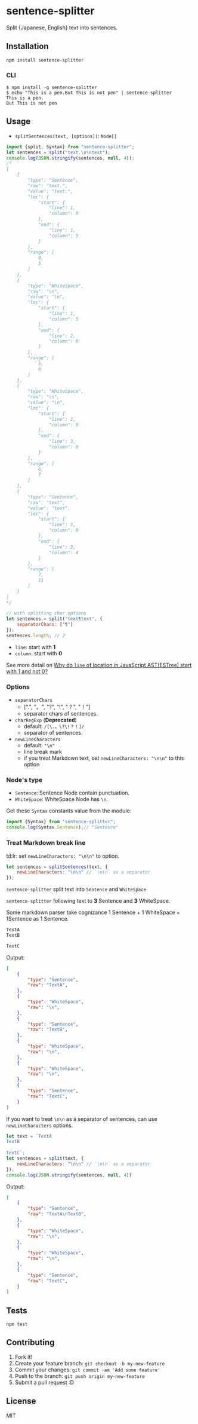 # sentence-splitter

Split {Japanese, English} text into sentences.

## Installation

    npm install sentence-splitter

### CLI

    $ npm install -g sentence-splitter
    $ echo "This is a pen.But This is not pen" | sentence-splitter
    This is a pen.
    But This is not pen


## Usage

- `splitSentences(text, [options])`: `Node[]`

```js
import {split, Syntax} from "sentence-splitter";
let sentences = split("text.\n\ntext");
console.log(JSON.stringify(sentences, null, 4));
/*
[
    {
        "type": "Sentence",
        "raw": "text.",
        "value": "text.",
        "loc": {
            "start": {
                "line": 1,
                "column": 0
            },
            "end": {
                "line": 1,
                "column": 5
            }
        },
        "range": [
            0,
            5
        ]
    },
    {
        "type": "WhiteSpace",
        "raw": "\n",
        "value": "\n",
        "loc": {
            "start": {
                "line": 1,
                "column": 5
            },
            "end": {
                "line": 2,
                "column": 0
            }
        },
        "range": [
            5,
            6
        ]
    },
    {
        "type": "WhiteSpace",
        "raw": "\n",
        "value": "\n",
        "loc": {
            "start": {
                "line": 2,
                "column": 0
            },
            "end": {
                "line": 3,
                "column": 0
            }
        },
        "range": [
            6,
            7
        ]
    },
    {
        "type": "Sentence",
        "raw": "text",
        "value": "text",
        "loc": {
            "start": {
                "line": 3,
                "column": 0
            },
            "end": {
                "line": 3,
                "column": 4
            }
        },
        "range": [
            7,
            11
        ]
    }
]
*/

// with splitting char options
let sentences = split("text¶text", {
    separatorChars: ["¶"]
});
sentences.length; // 2
```

- `line`: start with **1**
- `column`: start with **0**

See more detail on [Why do `line` of location in JavaScript AST(ESTree) start with 1 and not 0?](https://gist.github.com/azu/8866b2cb9b7a933e01fe "Why do `line` of location in JavaScript AST(ESTree) start with 1 and not 0?")

### Options

- `separatorChars`
    - [".", "。", "?", "!", "？", "！"]
    - separator chars of sentences.
- `charRegExp` (**Deprecated**)
    - default: `/[\.。\?\!？！]/`
    - separator of sentences.
- `newLineCharacters`
    - default: `"\n"`
    - line break mark
    - if you treat Markdown text, set `newLineCharacters: "\n\n"` to this option

### Node's type

- `Sentence`: Sentence Node contain punctuation.
- `WhiteSpace`: WhiteSpace Node has `\n`.

Get these `Syntax` constants value from the module:

```js
import {Syntax} from "sentence-splitter";
console.log(Syntax.Sentence);// "Sentence"
````

### Treat Markdown break line

td:lr: set `newLineCharacters: "\n\n"` to option.

```js
let sentences = splitSentences(text, {
    newLineCharacters: "\n\n" // `\n\n` as a separator
});
```

`sentence-splitter` split text into `Sentence` and `WhiteSpace`

`sentence-splitter` following text to **3** Sentence and **3** WhiteSpace.

Some markdown parser take cognizance 1 Sentence + 1 WhiteSpace + 1Sentence as 1 Sentence.

```markdown
TextA
TextB

TextC
```

Output: 

```json
[
    {
        "type": "Sentence",
        "raw": "TextA",
    },
    {
        "type": "WhiteSpace",
        "raw": "\n",
    },
    {
        "type": "Sentence",
        "raw": "TextB",
    },
    {
        "type": "WhiteSpace",
        "raw": "\n",
    },
    {
        "type": "WhiteSpace",
        "raw": "\n",
    },
    {
        "type": "Sentence",
        "raw": "TextC",
    }
]
```


If you want to treat `\n\n` as a separator of sentences, can use `newLineCharacters` options.

```js
let text = `TextA
TextB
           
TextC`;
let sentences = split(text, {
    newLineCharacters: "\n\n" // `\n\n` as a separator
});
console.log(JSON.stringify(sentences, null, 4))
```

Output: 

```json
[
    {
        "type": "Sentence",
        "raw": "TextA\nTextB",
    },
    {
        "type": "WhiteSpace",
        "raw": "\n",
    },
    {
        "type": "WhiteSpace",
        "raw": "\n",
    },
    {
        "type": "Sentence",
        "raw": "TextC",
    }
]
```


## Tests

    npm test

## Contributing

1. Fork it!
2. Create your feature branch: `git checkout -b my-new-feature`
3. Commit your changes: `git commit -am 'Add some feature'`
4. Push to the branch: `git push origin my-new-feature`
5. Submit a pull request :D

## License

MIT
